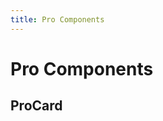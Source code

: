 ```yaml
---
title: Pro Components
---
```


# Pro Components

## ProCard

<code src="./demos/ProCard.tsx"></code>
